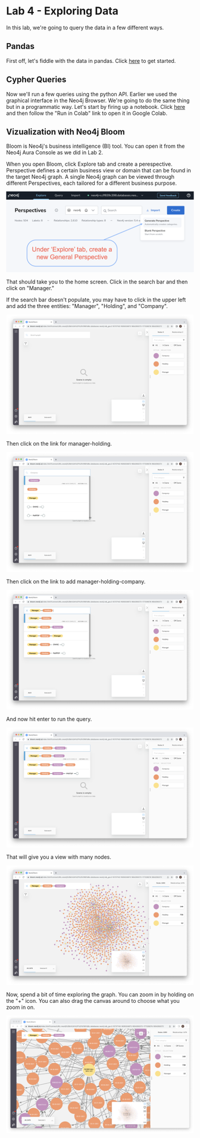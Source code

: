 # Lab 4 - Exploring Data
In this lab, we're going to query the data in a few different ways.

## Pandas
First off, let's fiddle with the data in pandas.  Click [here](exploring_pandas.ipynb) to get started.

## Cypher Queries
Now we'll run a few queries using the python API.  Earlier we used the graphical interface in the Neo4j Browser.  We're going to do the same thing but in a programmatic way.  Let's start by firing up a notebook.  Click [here](exploring_cypher.ipynb) and then follow the "Run in Colab" link to open it in Google Colab.

## Vizualization with Neo4j Bloom
Bloom is Neo4j's business intelligence (BI) tool.  You can open it from the Neo4j Aura Console as we did in Lab 2.

When you open Bloom, click Explore tab and create a perespective.  Perspective defines a certain business view or domain that can be found in the target Neo4j graph. A single Neo4j graph can be viewed through different Perspectives, each tailored for a different business purpose.


![](images/01-Create_Perspective_in_Bloom.png)

That should take you to the home screen.  Click in the search bar and then click on "Manager."

If the search bar doesn't populate, you may have to click in the upper left and add the three entities: "Manager", "Holding", and "Company".

![](images/02-home.png)

Then click on the link for manager-holding.

![](images/03-manager.png)

Then click on the link to add manager-holding-company.

![](images/04-holding.png)

And now hit enter to run the query.

![](images/05-company.png)

That will give you a view with many nodes.

![](images/06-result.png)

Now, spend a bit of time exploring the graph.  You can zoom in by holding on the "+" icon.  You can also drag the canvas around to choose what you zoom in on.

![](images/07-explore.png)
